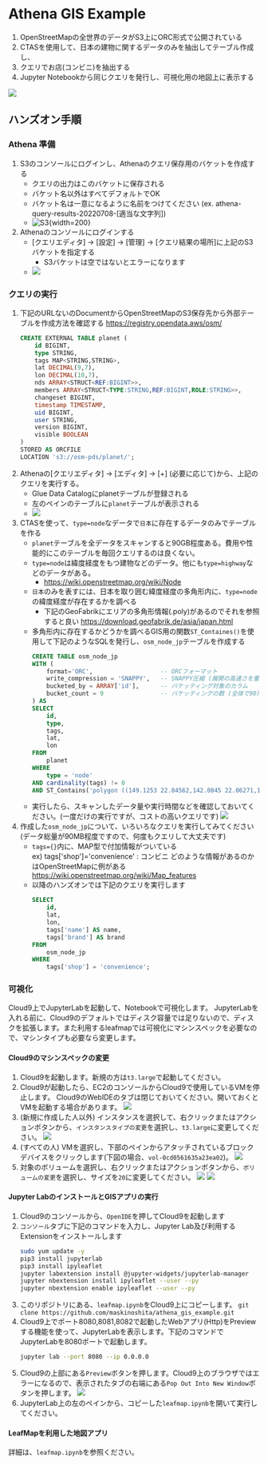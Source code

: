 # Athena GIS Example

1. OpenStreetMapの全世界のデータがS3上にORC形式で公開されている
2. CTASを使用して、日本の建物に関するデータのみを抽出してテーブル作成し、
3. クエリでお店(コンビニ)を抽出する
4. Jupyter Notebookから同じクエリを発行し、可視化用の地図上に表示する

![](images/diagram.png)

## ハンズオン手順

### Athena 準備

1. S3のコンソールにログインし、Athenaのクエリ保存用のバケットを作成する
   * クエリの出力はこのバケットに保存される
   * バケット名以外はすべてデフォルトでOK
   * バケット名は一意になるように名前をつけてください (ex. athena-query-results-20220708-[適当な文字列]) 
   * ![S3](./images/2022-07-08-11-40-49.png){width=200}
2. Athenaのコンソールにログインする
   * [クエリエディタ] -> [設定] -> [管理] -> [クエリ結果の場所]に上記のS3バケットを指定する
     * S3バケットは空ではないとエラーになります
   * ![](./images/2022-07-08-11-46-04.png)

### クエリの実行

1. 下記のURLないのDocumentからOpenStreetMapのS3保存先から外部テーブルを作成方法を確認する
    https://registry.opendata.aws/osm/ 
    ```sql
    CREATE EXTERNAL TABLE planet (
        id BIGINT,
        type STRING,
        tags MAP<STRING,STRING>,
        lat DECIMAL(9,7),
        lon DECIMAL(10,7),
        nds ARRAY<STRUCT<REF:BIGINT>>,
        members ARRAY<STRUCT<TYPE:STRING,REF:BIGINT,ROLE:STRING>>,
        changeset BIGINT,
        timestamp TIMESTAMP,
        uid BIGINT,
        user STRING,
        version BIGINT,
        visible BOOLEAN
    )
    STORED AS ORCFILE
    LOCATION 's3://osm-pds/planet/';
    ```
2. Athenaの[クエリエディタ] -> [エディタ] -> [+] (必要に応じて)から、上記のクエリを実行する。
    * Glue Data Catalogにplanetテーブルが登録される
    * 左のペインのテーブルに`planet`テーブルが表示される
    * ![](./images/2022-07-08-13-37-38.png)
3. CTASを使って、`type=node`なデータで`日本`に存在するデータのみでテーブルを作る
    * `planet`テーブルを全データをスキャンすると90GB程度ある。費用や性能的にこのテーブルを毎回クエリするのは良くない。
    * `type=node`は緯度経度をもつ建物などのデータ。他にも`type=highway`などのデータがある。
      * https://wiki.openstreetmap.org/wiki/Node
    * `日本`のみを表すには、日本を取り囲む緯度経度の多角形内に、`type=node`の緯度経度が存在するかを調べる
      * 下記のGeoFabrikにエリアの多角形情報(.poly)があるのでそれを参照すると良い
        https://download.geofabrik.de/asia/japan.html
    * 多角形内に存在するかどうかを調べるGIS用の関数`ST_Containes()`を使用して下記のようなSQLを発行し、`osm_node_jp`テーブルを作成する
        ```sql
        CREATE TABLE osm_node_jp
        WITH (
            format='ORC',                   -- ORCフォーマット
            write_compression = 'SNAPPY',   -- SNAPPY圧縮 (展開の高速さを重視した圧縮形式)
            bucketed_by = ARRAY['id'],      -- バケッティング対象のカラム
            bucket_count = 9                -- バケッティングの数 (全体で90)
        ) AS
        SELECT
            id,
            type,
            tags,
            lat,
            lon
        FROM
            planet
        WHERE
            type = 'node'
        AND cardinality(tags) != 0
        AND ST_Contains('polygon ((149.1253 22.84562,142.0845 22.06271,141.5486 21.23422,136.1323 20.08228,122.5954 23.51966,122.5607 25.84146,128.8145 34.74835,129.3966 35.09403,135.3079 37.5474,140.6634 45.8154,141.2595 45.76178,143.822 45.35215,145.7831 44.72332,145.7227 44.24914,145.3217 43.8048,145.4013 43.69171,145.5551 43.6321,145.7803 43.52864,145.862 43.38359,146.2115 43.09998,154.4709 23.98253,149.1253 22.84562))', ST_Point(lon, lat));
        ```
    * 実行したら、スキャンしたデータ量や実行時間などを確認しておいてください。(一度だけの実行ですが、コストの高いクエリです)
    ![](./images/2022-07-08-13-57-33.png)
4. 作成した`osm_node_jp`について、いろいろなクエリを実行してみてください (データ総量が90MB程度ですので、何度もクエリして大丈夫です)
   * `tags={}`内に、MAP型で付加情報がついている  
     ex) tags['shop']='convenience' : コンビニ
     どのような情報があるのかはOpenStreetMapに例がある  
     https://wiki.openstreetmap.org/wiki/Map_features
   * 以降のハンズオンでは下記のクエリを実行します
        ```sql
        SELECT
            id,
            lat,
            lon,
            tags['name'] AS name,
            tags['brand'] AS brand
        FROM
            osm_node_jp
        WHERE
            tags['shop'] = 'convenience';
        ```

### 可視化

Cloud9上でJupyterLabを起動して、Notebookで可視化します。
JupyterLabを入れる前に、Cloud9のデフォルトではディスク容量では足りないので、ディスクを拡張します。また利用するleafmapでは可視化にマシンスペックを必要なので、マシンタイプも必要なら変更します。

#### Cloud9のマシンスペックの変更

1. Cloud9を起動します。新規の方は`t3.large`で起動してください。
2. Cloud9が起動したら、EC2のコンソールからCloud9で使用しているVMを停止します。
   Cloud9のWebIDEのタブは閉じておいてください。開いておくとVMを起動する場合があります。
   ![](./images/2022-07-08-14-51-42.png)
3. (新規に作成した人以外) インスタンスを選択して、右クリックまたはアクションボタンから、`インスタンスタイプの変更`を選択し、`t3.large`に変更してください。
    ![](./images/2022-07-08-14-59-46.png)
4. (すべての人) VMを選択し、下部のペインからアタッチされているブロックデバイスをクリックします(下図の場合、`vol-0cd0561635a23ea02`)。
   ![](./images/2022-07-08-14-57-38.png)
5. 対象のボリュームを選択し、右クリックまたはアクションボタンから、`ボリュームの変更`を選択し、サイズを`20`に変更してください。
   ![](./images/2022-07-08-15-01-27.png)
   ![](./images/2022-07-08-15-02-44.png)

#### Jupyter LabのインストールとGISアプリの実行

1. Cloud9のコンソールから、`OpenIDE`を押してCloud9を起動します
2. `コンソール`タブに下記のコマンドを入力し、Jupyter Lab及び利用するExtensionをインストールします
    ```bash
    sudo yum update -y
    pip3 install jupyterlab
    pip3 install ipyleaflet
    jupyter labextension install @jupyter-widgets/jupyterlab-manager
    jupyter nbextension install ipyleaflet --user --py
    jupyter nbextension enable ipyleaflet --user --py
    ```
3. このリポジトリにある、`leafmap.ipynb`をCloud9上にコピーします。
    `git clone https://github.com/maskinoshita/athena_gis_example.git`
4. Cloud9上でポート8080,8081,8082で起動したWebアプリ(Http)をPreviewする機能を使って、JupyterLabを表示します。下記のコマンドでJupyterLabを8080ポートで起動します。
    ```bash
    jupyter lab --port 8080 --ip 0.0.0.0
    ```
5. Cloud9の上部にある`Preview`ボタンを押します。Cloud9上のブラウザではエラーになるので、表示されたタブの右端にある`Pop Out Into New Window`ボタンを押します。
   ![](./images/2022-07-08-15-15-51.png)
6. JupyterLab上の左のペインから、コピーした`leafmap.ipynb`を開いて実行してください。

#### LeafMapを利用した地図アプリ

詳細は、`leafmap.ipynb`を参照ください。


